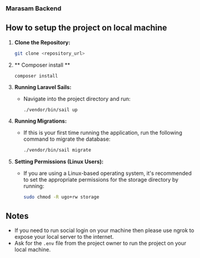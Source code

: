 ### Marasam Backend 

## How to setup the project on local machine

1. **Clone the Repository:**
   ```bash
   git clone <repository_url>
   ```

2. ** Composer install **
   ```bash
   composer install
   ```

3. **Running Laravel Sails:**
   - Navigate into the project directory and run:
     ```
     ./vendor/bin/sail up
     ```

4. **Running Migrations:**
   - If this is your first time running the application, run the following command to migrate the database:
     ```bash
     ./vendor/bin/sail migrate
     ```

5. **Setting Permissions (Linux Users):**
   - If you are using a Linux-based operating system, it's recommended to set the appropriate permissions for the storage directory by running:
     ```bash
     sudo chmod -R ugo+rw storage
     ```


## Notes
- If you need to run social login on your machine then please use ngrok to expose your local server to the internet.
- Ask for the `.env` file from the project owner to run the project on your local machine.
